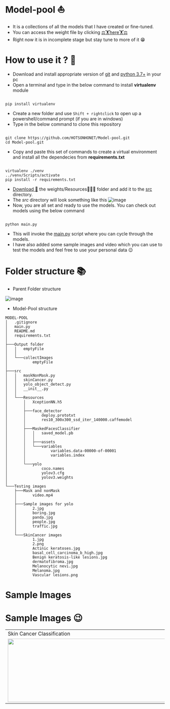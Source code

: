 # Model-pool ⛵
- It is a collections of all the models that I have created or fine-tuned.
- You can access the weight file by clicking [⚖🏋here🏋⚖](https://drive.google.com/drive/folders/1-IVdOHjcVkgDws0A3LLIV9gZg2oBSAlU?usp=sharing)
- Right now it is in incomplete stage but stay tune to more of it 😁

# How to use it ? 🤔
- Download and install appropriate version of [git](https://git-scm.com/downloads) and [python 3.7+](https://www.python.org/downloads/release/python-378/) in your pc 
- Open a terminal and type in the below command to install **virtualenv** module
~~~

pip install virtualenv

~~~
- Create a new folder and use `Shift + rightclick` to open up a powershell/command prompt (if you are in windows)
- Type in the below command to clone this repository
~~~

git clone https://github.com/HOTSONHONET/Model-pool.git
cd Model-pool.git

~~~
- Copy and paste this set of commands to create a virtual environment and install all the dependecies from **requirements.txt**
~~~

virtualenv ./venv
../venv/Scripts/activate
pip install -r requirements.txt

~~~
- [Download 🔽](https://drive.google.com/drive/folders/1-IVdOHjcVkgDws0A3LLIV9gZg2oBSAlU?usp=sharing) the weights/Resources🏋🏼‍♀️ folder and add it to the [src](https://github.com/HOTSONHONET/Model-pool/tree/main/src) directory.
- The *src* directory will look something like this
![image](https://user-images.githubusercontent.com/56304060/135649971-bbf1b3f7-315b-4956-b9d7-b787fa29cb41.png)
- Now, you are all set and ready to use the models. You can check out models using the below command
~~~

python main.py

~~~
- This will invoke the [main.py](https://github.com/HOTSONHONET/Model-pool/blob/main/main.py) script where you can cycle through the models.  
- I have also added some sample images and video which you can use to test the models and feel free to use your personal data 😉

# Folder structure 📚
- Parent Folder structure

![image](https://user-images.githubusercontent.com/56304060/135654086-3f14feba-d4e5-4565-ad91-85850f99629e.png)
- Model-Pool structure
```
MODEL-POOL
│   .gitignore
│   main.py
│   README.md
│   requirements.txt
│
├───Output folder
│   │   emptyFile
│   │
│   └───collectImages
│           emptyFile
│
├───src
│   │   maskNonMask.py
│   │   skinCancer.py
│   │   yolo_object_detect.py
│   │   __init__.py
│   │
│   └───Resources
│       │   XceptionNN.h5
│       │
│       ├───face_detector
│       │       deploy.prototxt
│       │       res10_300x300_ssd_iter_140000.caffemodel
│       │
│       ├───MaskedFacesClassifier
│       │   │   saved_model.pb
│       │   │
│       │   ├───assets
│       │   └───variables
│       │           variables.data-00000-of-00001
│       │           variables.index
│       │
│       └───yolo
│               coco.names
│               yolov3.cfg
│               yolov3.weights
│
└───Testing images
    ├───Mask and nonMask
    │       video.mp4
    │
    ├───Sample images for yolo
    │       2.jpg
    │       boring.jpg
    │       panda.jpg
    │       people.jpg
    │       traffic.jpg
    │
    └───SkinCancer images
            1.jpg
            2.png
            Actinic keratoses.jpg
            basal_cell_carcinoma_b_high.jpg
            Benign keratosis-like lesions.jpg
            dermatofibroma.jpg
            Melanocytic nevi.jpg
            Melanoma.jpg
            Vascular lesions.png
```
# Sample Images
# Sample Images 😉
<table>
  <tr>
    <td>Skin Cancer Classification</td>
    <td>Face Mask Detection on Video</td>
    <td>Yolo Object Detection</td>
  </tr>
  <tr>
    <td><img src="https://user-images.githubusercontent.com/56304060/135660421-f14906be-1a98-4082-910c-5aecb55d476c.gif" width=500 height=200></td>
    <td><img src="https://user-images.githubusercontent.com/56304060/135671478-dcf2ff0d-20ae-44dd-b230-dbf2bd7d8141.gif" width=500 height=200></td>
    <td><img src="https://user-images.githubusercontent.com/56304060/135658725-315c6311-d175-4db2-ba8b-8476a205ac9a.gif" width=500 height=200></td>
  </tr>
 </table>

